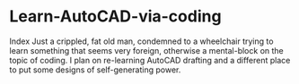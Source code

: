 # Learn-AutoCAD-via-coding
Index
Just a crippled, fat old man, condemned to a wheelchair trying to learn something that seems very foreign, otherwise a mental-block on the topic of coding. I plan on re-learning AutoCAD drafting and a different place to put some designs of self-generating power.
